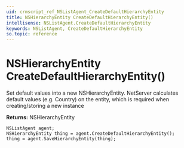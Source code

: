 ```yaml
---
uid: crmscript_ref_NSListAgent_CreateDefaultHierarchyEntity
title: NSHierarchyEntity CreateDefaultHierarchyEntity()
intellisense: NSListAgent.CreateDefaultHierarchyEntity
keywords: NSListAgent, CreateDefaultHierarchyEntity
so.topic: reference
---
```


# NSHierarchyEntity CreateDefaultHierarchyEntity()

Set default values into a new NSHierarchyEntity.
NetServer calculates default values (e.g. Country) on the entity, which is required when creating/storing a new instance

**Returns:** NSHierarchyEntity

```crmscript
NSListAgent agent;
NSHierarchyEntity thing = agent.CreateDefaultHierarchyEntity();
thing = agent.SaveHierarchyEntity(thing);
```

